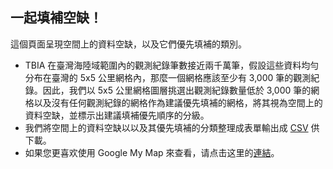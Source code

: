 ## 一起填補空缺！

這個頁面呈現空間上的資料空缺，以及它們優先填補的類別。<br>
- TBIA 在臺灣海陸域範圍內的觀測紀錄筆數接近兩千萬筆，假設這些資料均勻分布在臺灣的 5x5 公里網格內，那麼一個網格應該至少有 3,000 筆的觀測紀錄。因此，我們以 5x5 公里網格圖層挑選出觀測紀錄數量低於 3,000 筆的網格以及沒有任何觀測紀錄的網格作為建議優先填補的網格，將其視為空間上的資料空缺，並標示出建議填補優先順序的分級。<br>
- 我們將空間上的資料空缺以以及其優先填補的分類整理成表單輸出成 [CSV](https://drive.google.com/uc?export=download&id=14sY5IwoVrj_hmVsYrxIyV50zYm2b4b2j) 供下載。<br>
- 如果您更喜欢使用 Google My Map 來查看，请点击这里的[連結](https://www.google.com/maps/d/u/0/edit?mid=1pS966fn3MMr89Q7-cvLVDqkIpWFnoBI&usp=sharing)。